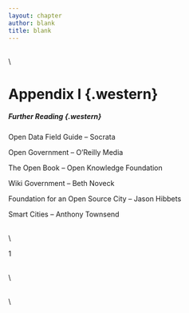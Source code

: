 ```yaml
--- 
layout: chapter
author: blank
title: blank 
---
```



\
\

Appendix I {.western}
==========

##### Further Reading {.western}

Open Data Field Guide – Socrata

Open Government – O’Reilly Media

The Open Book – Open Knowledge Foundation

Wiki Government – Beth Noveck

Foundation for an Open Source City – Jason Hibbets

Smart Cities – Anthony Townsend

\
\

1

\
\

\
\

